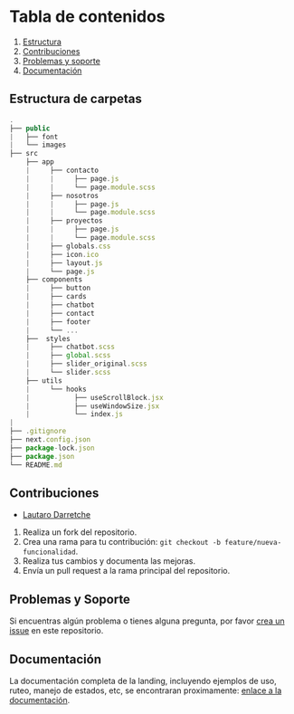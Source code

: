 # Tabla de contenidos

1. [Estructura](#estructura)
2. [Contribuciones](#contribuciones)
3. [Problemas y soporte](#problemas-soporte)
4. [Documentación](#documentacion)

<a id="estructura"></a>

## Estructura de carpetas

```javascript
.
├── public
|   ├── font
|   └── images
├── src
    ├── app
    |     ├── contacto
    |     |     ├── page.js
    |     |     └── page.module.scss
    |     ├── nosotros
    |     |     ├── page.js
    |     |     └── page.module.scss
    |     ├── proyectos
    |     |     ├── page.js
    |     |     └── page.module.scss
    |     ├── globals.css
    |     ├── icon.ico
    |     ├── layout.js
    |     └── page.js
    ├── components
    |	  ├── button
    |	  ├── cards
    |	  ├── chatbot
    |	  ├── contact
    |	  ├── footer
    |     └── ...
    ├──  styles
    |     ├── chatbot.scss
    |     ├── global.scss
    |     ├── slider_original.scss
    |     └── slider.scss
    ├── utils
    |     └── hooks
    |           ├── useScrollBlock.jsx
    |           ├── useWindowSize.jsx
    |           └── index.js
|
├── .gitignore
├── next.config.json
├── package-lock.json
├── package.json
└── README.md
```

<a id="contribuciones"></a>

## Contribuciones

-   [Lautaro Darretche](https://github.com/LautaroD)

1. Realiza un fork del repositorio.
2. Crea una rama para tu contribución: `git checkout -b feature/nueva-funcionalidad`.
3. Realiza tus cambios y documenta las mejoras.
4. Envía un pull request a la rama principal del repositorio.

<a id="problemas-soporte"></a>

## Problemas y Soporte

Si encuentras algún problema o tienes alguna pregunta, por favor [crea un issue](https://github.com/Desarrollos-GSD/Front-WEB-Landing-Desarrollos/issues) en este repositorio.

<a id="documentacion"></a>

## Documentación

La documentación completa de la landing, incluyendo ejemplos de uso, ruteo, manejo de estados, etc, se encontraran proximamente: [enlace a la documentación]().
